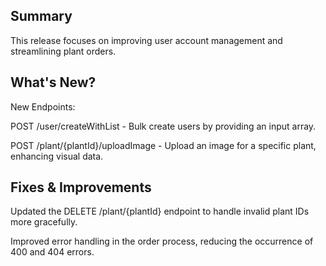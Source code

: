 ## Summary

This release focuses on improving user account management and streamlining plant orders.

## What's New?

New Endpoints:

POST /user/createWithList - Bulk create users by providing an input array.

POST /plant/{plantId}/uploadImage - Upload an image for a specific plant, enhancing visual data.

## Fixes & Improvements

Updated the DELETE /plant/{plantId} endpoint to handle invalid plant IDs more gracefully.

Improved error handling in the order process, reducing the occurrence of 400 and 404 errors.